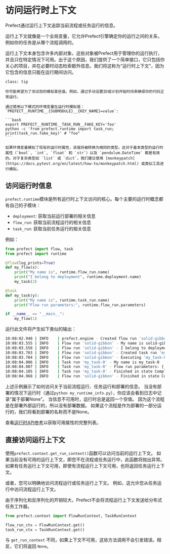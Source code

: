 # 访问运行时上下文

Prefect通过运行上下文追踪当前流程或任务运行的信息。

运行上下文就像是一个全局变量，它允许Prefect引擎确定你的运行之间的关系，例如你的任务是从哪个流程调用的。

运行上下文本身包含许多内部对象，这些对象被Prefect用于管理你的运行执行，并且只在特定情况下可用。出于这个原因，我们提供了一个简单接口，它只包括你关心的项目，并在必要时动态检索额外信息。我们将这称为“运行时上下文”，因为它包含的信息只能在运行期间访问。

````{admonition} 通过环境变量模拟值
class: tip

你可能希望为了测试目的模拟某些值。例如，通过手动设置ID或计划开始时间来确保你的代码正常运行。

通过使用以下模式的环境变量在运行时模拟值：
`PREFECT__RUNTIME__{SUBMODULE}__{KEY_NAME}=value`:

```bash
export PREFECT__RUNTIME__TASK_RUN__FAKE_KEY='foo'
python -c 'from prefect.runtime import task_run; print(task_run.fake_key)' # "foo"
```

如果环境变量模拟了现有的运行时属性，该值将被转换为相同的类型。这对于基本类型的运行时属性（`bool`, `int`, `float` 和 `str`）以及 `pendulum.DateTime` 都是有效的。对于复杂类型如 `list` 或 `dict`，我们建议使用 [monkeypatch](https://docs.pytest.org/en/latest/how-to/monkeypatch.html) 或类似工具进行模拟。

````

## 访问运行时信息

`prefect.runtime`模块是所有运行时上下文访问的核心。每个主要的运行时概念都有自己的子模块：

- `deployment`: 获取当前运行部署的相关信息
- `flow_run`: 获取当前流程运行的相关信息
- `task_run`: 获取当前任务运行的相关信息

例如：

```python my_runtime_info.py
from prefect import flow, task
from prefect import runtime

@flow(log_prints=True)
def my_flow(x):
    print("My name is", runtime.flow_run.name)
    print("I belong to deployment", runtime.deployment.name)
    my_task(2)

@task
def my_task(y):
    print("My name is", runtime.task_run.name)
    print("Flow run parameters:", runtime.flow_run.parameters)

if __name__ == "__main__":
    my_flow(1)
```

运行此文件将产生如下类似的输出：

```bash
10:08:02.948 | INFO    | prefect.engine - Created flow run 'solid-gibbon' for flow 'my-flow'
10:08:03.555 | INFO    | Flow run 'solid-gibbon' - My name is solid-gibbon
10:08:03.558 | INFO    | Flow run 'solid-gibbon' - I belong to deployment None
10:08:03.703 | INFO    | Flow run 'solid-gibbon' - Created task run 'my_task-0' for task 'my_task'
10:08:03.704 | INFO    | Flow run 'solid-gibbon' - Executing 'my_task-0' immediately...
10:08:04.006 | INFO    | Task run 'my_task-0' - My name is my_task-0
10:08:04.007 | INFO    | Task run 'my_task-0' - Flow run parameters: {'x': 1}
10:08:04.105 | INFO    | Task run 'my_task-0' - Finished in state Completed()
10:08:04.968 | INFO    | Flow run 'solid-gibbon' - Finished in state Completed('All states completed.')
```

上述示例展示了如何访问关于当前流程运行、任务运行和部署的信息。
当没有部署的情况下运行时（通过`python my_runtime_info.py`），你应该会看到日志中记录“属于部署None”。
当信息不可用时，运行时总是返回一个空值。
因为这个流程是在部署外部运行的，所以没有部署数据。
如果这个流程是作为部署的一部分运行的，我们将看到部署的名称而不是None。

查看[运行时API参考](https://prefect-python-sdk-docs.netlify.app/prefect/runtime/flow_run/)以获取可用属性的完整列表。

## 直接访问运行上下文

使用`prefect.context.get_run_context()`函数可以访问当前的运行上下文。
如果当前没有可用的运行上下文，即您不在流程或任务运行中，此函数将抛出异常。
如果有任务运行上下文可用，即使有流程运行上下文可用，也将返回任务运行上下文。

或者，您可以明确地访问流程运行或任务运行上下文。
例如，这允许您从任务运行中访问流程运行上下文。

由于序列化和反序列化的开销较大，Prefect不会将流程运行上下文发送给分布式任务工作器。

```python
from prefect.context import FlowRunContext, TaskRunContext

flow_run_ctx = FlowRunContext.get()
task_run_ctx = TaskRunContext.get()
```

与 `get_run_context` 不同，如果上下文不可用，这些方法调用不会引发错误。相反，它们将返回 `None`。
